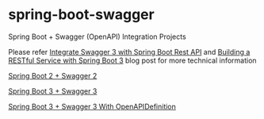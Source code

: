 # spring-boot-swagger

Spring Boot + Swagger (OpenAPI) Integration Projects

Please refer [Integrate Swagger 3 with Spring Boot Rest API](https://blog.napagoda.com/2024/06/integrate-swagger-3-with-spring-boot3-api.html) and [Building a RESTful Service with Spring Boot 3](https://blog.napagoda.com/2024/06/building-restful-service-spring-boot-3.html) blog post for more technical information 


[Spring Boot 2 + Swagger 2](spring-boot-2-swagger-2)

[Spring Boot 3 + Swagger 3](spring-boot-3-swagger-3)

[Spring Boot 3 + Swagger 3 With OpenAPIDefinition](spring-boot-3-swagger-3-with-openapidefinition)


